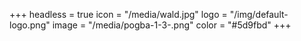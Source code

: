 +++
headless = true
icon = "/media/wald.jpg"
logo = "/img/default-logo.png"
image = "/media/pogba-1-3-.png"
color = "#5d9fbd"
+++
